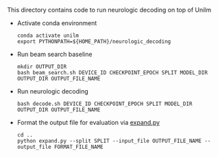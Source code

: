 This directory contains code to run neurologic decoding on top of Unilm

* Activate conda environment
    ```
    conda activate unilm
    export PYTHONPATH=${HOME_PATH}/neurologic_decoding
    ```

* Run beam search baseline 
    ```
    mkdir OUTPUT_DIR
    bash beam_search.sh DEVICE_ID CHECKPOINT_EPOCH SPLIT MODEL_DIR OUTPUT_DIR OUTPUT_FILE_NAME
    ```

* Run neurologic decoding
    ```
    bash decode.sh DEVICE_ID CHECKPOINT_EPOCH SPLIT MODEL_DIR OUTPUT_DIR OUTPUT_FILE_NAME
    ```
  
* Format the output file for evaluation via [expand.py](../expand.py)
    ```
    cd ..
    python expand.py --split SPLIT --input_file OUTPUT_FILE_NAME --output_file FORMAT_FILE_NAME
    ```